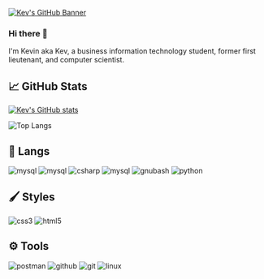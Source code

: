 [![Kev's GitHub Banner](./assets/github_banner.png)](https://forter.eu)

### Hi there 👋
I'm Kevin aka Kev, a business information technology student, former first lieutenant, and computer scientist.

## &#x1f4c8; GitHub Stats

[![Kev's GitHub stats](https://github-readme-stats.vercel.app/api?username=kevinforter&show_icons=true&theme=dark)](https://github.com/kevinforter/github-readme-stats)

![Top Langs](https://github-readme-stats.vercel.app/api/top-langs/?username=kevinforter&layout=compact&show_icons=true&theme=dark)

## 💼 Langs

![mysql](https://img.shields.io/badge/JavaScript-F8DE22?style=for-the-badge&logo=javascript&logoColor=white)
![mysql](https://img.shields.io/badge/Java-8ECDDD?style=for-the-badge&logo=java&logoColor=white)
![csharp](https://img.shields.io/badge/CSharp-5B0888?style=for-the-badge&logo=c-sharp&logoColor=white)
![mysql](https://img.shields.io/badge/MYSQL-1D5D9B?style=for-the-badge&logo=mysql&logoColor=white)
![gnubash](https://img.shields.io/badge/Shell-000000?style=for-the-badge&logo=gnubash&logoColor=white)
![python](https://img.shields.io/badge/Python-5DADE2?style=for-the-badge&logo=python&logoColor=yellow)
<br>

## 🖌️ Styles
![css3](https://img.shields.io/badge/CSS3-068FFF?style=for-the-badge&logo=css3&logoColor=white)
![html5](https://img.shields.io/badge/HTML5-E55604?style=for-the-badge&logo=html5&logoColor=white)
<br>

## ⚙️ Tools
![postman](https://img.shields.io/badge/Postman-E55604?style=for-the-badge&logo=postman&logoColor=white)
![github](https://img.shields.io/badge/GitHub-000000?style=for-the-badge&logo=github&logoColor=white)
![git](https://img.shields.io/badge/Git-E55604?style=for-the-badge&logo=git&logoColor=white)
![linux](https://img.shields.io/badge/Linux-FFD93D?style=for-the-badge&logo=linux&logoColor=black)
